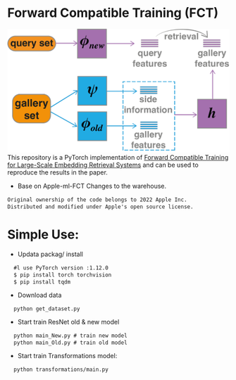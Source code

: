 # Forward Compatible Training (FCT)

![logo-fct](fct_logo.png)
This repository is a PyTorch implementation of [Forward Compatible Training for Large-Scale Embedding Retrieval Systems](https://arxiv.org/abs/2112.02805) and can be used to reproduce the results in the paper.

- Base on Apple-ml-FCT Changes to the warehouse.
```
Original ownership of the code belongs to 2022 Apple Inc.
Distributed and modified under Apple's open source license.
```
# Simple Use:
* Updata packag/ install
```
  #l use PyTorch version :1.12.0
  $ pip install torch torchvision
  $ pip install tqdm
```
* Download data
```
  python get_dataset.py
```
* Start train ResNet old & new model
```
  python main_New.py # train new model
  python main_Old.py # train old model
```
* Start train Transformations model:
```
  python transformations/main.py
```
